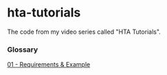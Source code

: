 # hta-tutorials
The code from my video series called "HTA Tutorials".

### Glossary
[01 - Requirements & Example](code/tutorial_01.hta)  
